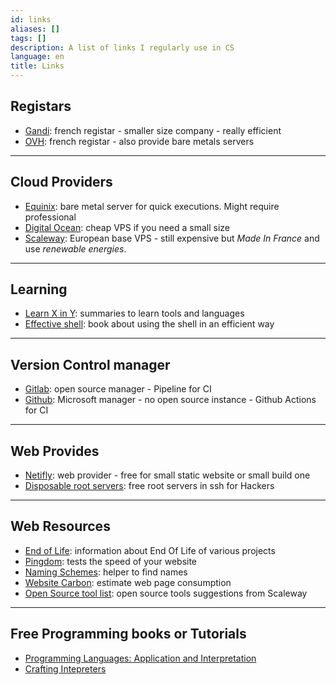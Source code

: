 ```yaml
---
id: links
aliases: []
tags: []
description: A list of links I regularly use in CS
language: en
title: Links
---
```


## Registars

- [Gandi](https://www.gandi.net/fr): french registar - smaller size company - really efficient
- [OVH](https://www.ovhcloud.com/fr/): french registar - also provide bare metals servers

---

## Cloud Providers

- [Equinix](https://console.equinix.com): bare metal server for quick executions. Might require professional 
- [Digital Ocean](https://cloud.digitalocean.com/): cheap VPS if you need a small size
- [Scaleway](https://console.scaleway.com/): European base VPS - still expensive but _Made In France_ and use _renewable energies_. 

---

## Learning

- [Learn X in Y](https://learnxinyminutes.com/): summaries to learn tools and languages
- [Effective shell](https://effective-shell.com/): book about using the shell in an efficient way

---

## Version Control manager

- [Gitlab](https://about.gitlab.com/): open source manager - Pipeline for CI
- [Github](https://github.com/): Microsoft manager - no open source instance - Github Actions for CI

---

## Web Provides

- [Netifly](https://app.netlify.com/): web provider - free for small static website or small build one
- [Disposable root servers](https://blog.thc.org/disposable-root-servers): free root servers in ssh for Hackers

---

## Web Resources

- [End of Life](https://endoflife.date/): information about End Of Life of various projects
- [Pingdom](https://tools.pingdom.com/): tests the speed of your website
- [Naming Schemes](https://namingschemes.com/): helper to find names
- [Website Carbon](https://www.websitecarbon.com/): estimate web page consumption
- [Open Source tool list](https://blog.scaleway.com/40-open-source-projects/?utm_source=linkedin&utm_medium=social&utm_term=&utm_content=&utm_campaign=default): open source tools suggestions from Scaleway

---

## Free Programming books or Tutorials

- [Programming Languages: Application and Interpretation](https://www.plai.org/3/2/PLAI%20Version%203.2.1%20electronic.pdf)
- [Crafting Intepreters](https://craftinginterpreters.com/)

